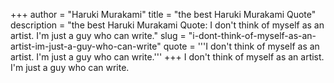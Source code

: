 +++
author = "Haruki Murakami"
title = "the best Haruki Murakami Quote"
description = "the best Haruki Murakami Quote: I don't think of myself as an artist. I'm just a guy who can write."
slug = "i-dont-think-of-myself-as-an-artist-im-just-a-guy-who-can-write"
quote = '''I don't think of myself as an artist. I'm just a guy who can write.'''
+++
I don't think of myself as an artist. I'm just a guy who can write.
